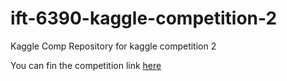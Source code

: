 # ift-6390-kaggle-competition-2
Kaggle Comp Repository for kaggle competition 2 

You can fin the competition link [here](https://www.kaggle.com/c/cropharvest-crop-detection)
